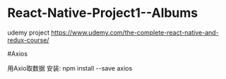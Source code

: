 # React-Native-Project1--Albums
udemy project
https://www.udemy.com/the-complete-react-native-and-redux-course/


#Axios

用Axio取数据
安装:
npm install --save axios
